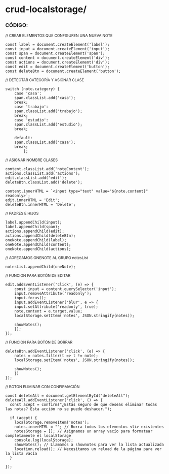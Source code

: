 # crud-localstorage/

### CÓDIGO:

<sub>// CREAR ELEMENTOS QUE CONFIGUREN UNA NUEVA NOTE</sub>
```
const label = document.createElement('label');
const input = document.createElement('input');
const span = document.createElement('span');
const content = document.createElement('div');
const actions = document.createElement('div');
const edit = document.createElement('button');
const deleteBtn = document.createElement('button');
```

<sub> // DETECTAR CATEGORÍA Y ASIGNAR CLASE</sub>
```
switch (note.category) {
    case 'casa':
	span.classList.add('casa');
	break;
    case 'trabajo':
	span.classList.add('trabajo');
	break;
    case 'estudio':
	span.classList.add('estudio');
	break;

    default:
	span.classList.add('casa');
	break;
        };
```

<sub> // ASIGNAR NOMBRE CLASES</sub>
```
content.classList.add('noteContent');
actions.classList.add('actions');
edit.classList.add('edit');
deleteBtn.classList.add('delete');

content.innerHTML = `<input type="text" value="${note.content}" readonly>`;
edit.innerHTML = 'Edit';
deleteBtn.innerHTML = 'Delete';
```

<sub> // PADRES E HIJOS</sub>
```
label.appendChild(input);
label.appendChild(span);
actions.appendChild(edit);
actions.appendChild(deleteBtn);
oneNote.appendChild(label);
oneNote.appendChild(content);
oneNote.appendChild(actions);
```
<sub> // AGREGAMOS ONENOTE AL GRUPO notesList</sub>
```
notesList.appendChild(oneNote);
```

<sub> // FUNCION PARA BOTÓN DE EDITAR</sub>
```
edit.addEventListener('click', (e) => {
    const input = content.querySelector('input');
    input.removeAttribute('readonly');
    input.focus();
    input.addEventListener('blur', e => {
	input.setAttribute('readonly', true);
	note.content = e.target.value;
	localStorage.setItem('notes', JSON.stringify(notes));

	showNotes();
    });
});
```

<sub> // FUNCION PARA BOTÓN DE BORRAR</sub>
```
deleteBtn.addEventListener('click', (e) => {
    notes = notes.filter(t => t != note);
    localStorage.setItem('notes', JSON.stringify(notes));

    showNotes();
    })
});    
```

<sub> // BOTON ELIMINAR CON CONFIRMACIÓN</sub>
```
const deleteAll = document.getElementById("deleteAll");
deleteAll.addEventListener('click', () => {
  const acept = confirm("¿Estás seguro de que deseas eliminar todas las notas? Esta acción no se puede deshacer.");

  if (acept) {
    localStorage.removeItem('notes');
    notes.innerHTML = ""; // Borra todos los elementos <li> existentes
    notesStorage = []; // Asignamos un array vacío para formatear completamente el localStorage
    console.log(localStorage);
    showNotes(); // Llamamos a shownotes para ver la lista actualizada
    location.reload(); // Necesitamos un reload de la página para ver la lista vacía
  }
  
});
```
